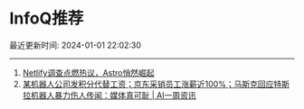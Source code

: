 # InfoQ推荐

最近更新时间: 2024-01-01 22:02:30

--- 
1. [Netlify调查点燃热议，Astro悄然崛起](https://www.infoq.cn/article/9O38wfpFbCckwNPRMpUX) 
2. [某机器人公司发积分代替工资；京东采销员工涨薪近100%；马斯克回应特斯拉机器人暴力伤人传闻：媒体真可耻 | AI一周资讯](https://www.infoq.cn/article/cNQgiDwSXiYIGqqI84QA) 
